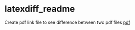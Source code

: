 # latexdiff_readme
Create pdf link file to see difference between two pdf files [pdf](https://raw.githubusercontent.com/ikrom96git/latexdiff_readme/build/main.pdf)
